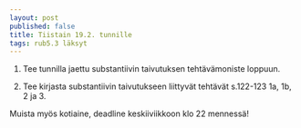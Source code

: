 ```yaml
---
layout: post
published: false
title: Tiistain 19.2. tunnille
tags: rub5.3 läksyt
---
```

1. Tee tunnilla jaettu substantiivin taivutuksen tehtävämoniste loppuun.

2. Tee kirjasta substantiivin taivutukseen liittyvät tehtävät s.122-123 1a, 1b, 2 ja 3.

Muista myös kotiaine, deadline keskiiviikkoon klo 22 mennessä!
